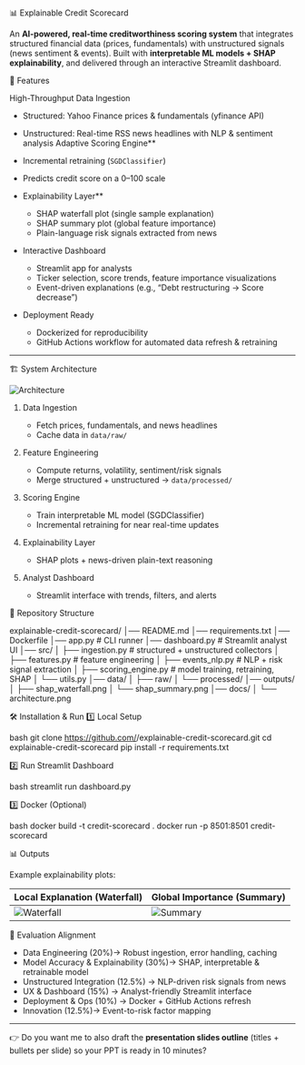 


📊 Explainable Credit Scorecard

An **AI-powered, real-time creditworthiness scoring system** that integrates structured financial data (prices, fundamentals) with unstructured signals (news sentiment & events). Built with **interpretable ML models + SHAP explainability**, and delivered through an interactive Streamlit dashboard.



🚀 Features

High-Throughput Data Ingestion

  * Structured: Yahoo Finance prices & fundamentals (yfinance API)
  * Unstructured: Real-time RSS news headlines with NLP & sentiment analysis
  Adaptive Scoring Engine**

  * Incremental retraining (`SGDClassifier`)
  * Predicts credit score on a 0–100 scale
* Explainability Layer**

  * SHAP waterfall plot (single sample explanation)
  * SHAP summary plot (global feature importance)
  * Plain-language risk signals extracted from news
* Interactive Dashboard

  * Streamlit app for analysts
  * Ticker selection, score trends, feature importance visualizations
  * Event-driven explanations (e.g., “Debt restructuring → Score decrease”)
* Deployment Ready

  * Dockerized for reproducibility
  * GitHub Actions workflow for automated data refresh & retraining

---

 🏗️ System Architecture

![Architecture](docs/architecture.png)

1. Data Ingestion

   * Fetch prices, fundamentals, and news headlines
   * Cache data in `data/raw/`

2. Feature Engineering

   * Compute returns, volatility, sentiment/risk signals
   * Merge structured + unstructured → `data/processed/`

3. Scoring Engine

   * Train interpretable ML model (SGDClassifier)
   * Incremental retraining for near real-time updates

4. Explainability Layer

   * SHAP plots + news-driven plain-text reasoning
     
5. Analyst Dashboard

   * Streamlit interface with trends, filters, and alerts



📂 Repository Structure


explainable-credit-scorecard/
│── README.md
│── requirements.txt
│── Dockerfile
│── app.py                  # CLI runner
│── dashboard.py            # Streamlit analyst UI
│── src/
│   ├── ingestion.py        # structured + unstructured collectors
│   ├── features.py         # feature engineering
│   ├── events_nlp.py       # NLP + risk signal extraction
│   ├── scoring_engine.py   # model training, retraining, SHAP
│   └── utils.py
│── data/
│   ├── raw/
│   └── processed/
│── outputs/
│   ├── shap_waterfall.png
│   └── shap_summary.png
│── docs/
│   └── architecture.png


🛠️ Installation & Run
1️⃣ Local Setup

bash
git clone https://github.com/<your-username>/explainable-credit-scorecard.git
cd explainable-credit-scorecard
pip install -r requirements.txt


 2️⃣ Run Streamlit Dashboard

bash
streamlit run dashboard.py


3️⃣ Docker (Optional)

bash
docker build -t credit-scorecard .
docker run -p 8501:8501 credit-scorecard




📊 Outputs

Example explainability plots:

| Local Explanation (Waterfall)            | Global Importance (Summary)          |
| ---------------------------------------- | ------------------------------------ |
| ![Waterfall](outputs/shap_waterfall.png) | ![Summary](outputs/shap_summary.png) |


 🎯 Evaluation Alignment

* Data Engineering (20%)→ Robust ingestion, error handling, caching
* Model Accuracy & Explainability (30%)→ SHAP, interpretable & retrainable model
* Unstructured Integration (12.5%) → NLP-driven risk signals from news
* UX & Dashboard (15%) → Analyst-friendly Streamlit interface
* Deployment & Ops (10%) → Docker + GitHub Actions refresh
* Innovation (12.5%)→ Event-to-risk factor mapping




---

👉 Do you want me to also draft the **presentation slides outline** (titles + bullets per slide) so your PPT is ready in 10 minutes?

